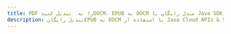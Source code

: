 ---title: PDF را به  تبدیل کنیدDOCM، EPUB به DOCM مبدل رایگان یا Java SDKdescription: تبدیل رایگانEPUB به DOCM با استفاده از Java Cloud APIs & SDK همچنین اسناد PDF را در Cloud ایجاد، ویرایش و رندر کنید.---